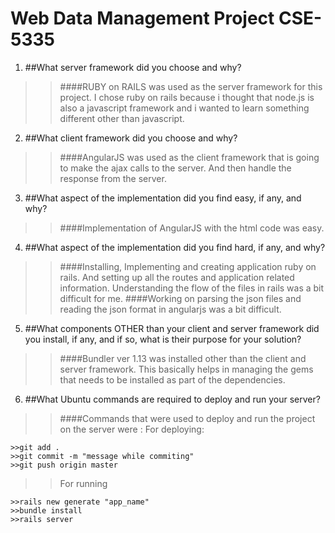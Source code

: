 # Web Data Management Project CSE-5335

1. ##What server framework did you choose and why?
>>####RUBY on RAILS was used as the server framework for this project. I chose ruby on rails because i thought that node.js is also a javascript framework and i wanted to learn something different other than javascript. 

2. ##What client framework did you choose and why?
>>####AngularJS was used as the client framework that is going to make the ajax calls to the server. And then handle the response from the server. 

3. ##What aspect of the implementation did you find easy, if any, and why?
>>####Implementation of AngularJS with the html code was easy. 

4. ##What aspect of the implementation did you find hard, if any, and why?
>>####Installing, Implementing and creating application ruby on rails. And setting up all the routes and application related information. Understanding the flow of the files in rails was a bit difficult for me. 
>>####Working on parsing the json files and reading the json format in angularjs was a bit difficult. 


5. ##What components OTHER than your client and server framework did you install, if any, and if so, what is their purpose for your solution?
>>####Bundler ver 1.13 was installed other than the client and server framework. This basically helps in managing the gems that needs to be installed as part of the dependencies. 
 
6. ##What Ubuntu commands are required to deploy and run your server?
>>####Commands that were used to deploy and run the project on the server were : 
>>For deploying:
~~~~
>>git add .
>>git commit -m "message while commiting"
>>git push origin master
~~~~
>>For running 
~~~~
>>rails new generate "app_name"
>>bundle install
>>rails server
~~~~

